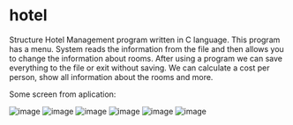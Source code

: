 # hotel
Structure Hotel Management program written in C language. This program has a menu. System reads the information from the file and then allows you to change the information about rooms. After using a program we can save everything to the file or exit without saving. We can calculate a cost per person, show all information about the rooms and more. 

Some screen from aplication:

![image](https://user-images.githubusercontent.com/120686372/223873728-9141cb8f-3ecf-4a47-bc59-59591804fbdd.png)
![image](https://user-images.githubusercontent.com/120686372/223873675-bc2e1dd1-800e-486d-9120-b94e3baa3cee.png)
![image](https://user-images.githubusercontent.com/120686372/223873785-f15f3b58-90f1-46f5-a8e6-3cb03ce79ff9.png)
![image](https://user-images.githubusercontent.com/120686372/223873830-3dba200f-940b-4516-b613-0fff4609c214.png)
![image](https://user-images.githubusercontent.com/120686372/223873936-456b2a81-fc23-4099-b769-80cc29a67cdd.png)
![image](https://user-images.githubusercontent.com/120686372/223874020-2b202dc1-32bd-482b-b2ee-e3fcd570c1f0.png)

